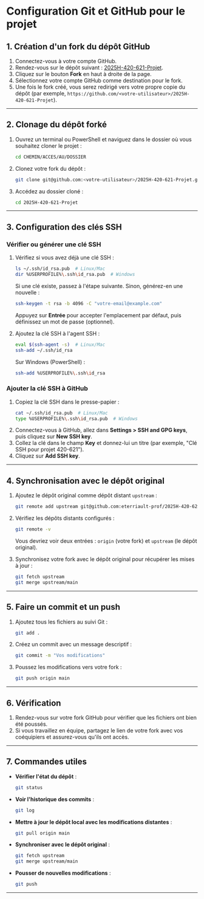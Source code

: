 # Configuration Git et GitHub pour le projet

## **1. Création d'un fork du dépôt GitHub**
1. Connectez-vous à votre compte GitHub.
2. Rendez-vous sur le dépôt suivant : [2025H-420-621-Projet](https://github.com/eterriault-prof/2025H-420-621-Projet).
3. Cliquez sur le bouton **Fork** en haut à droite de la page.
4. Sélectionnez votre compte GitHub comme destination pour le fork.
5. Une fois le fork créé, vous serez redirigé vers votre propre copie du dépôt (par exemple, `https://github.com/<votre-utilisateur>/2025H-420-621-Projet`).

---

## **2. Clonage du dépôt forké**
1. Ouvrez un terminal ou PowerShell et naviguez dans le dossier où vous souhaitez cloner le projet :
   ```bash
   cd CHEMIN/ACCES/AU/DOSSIER
   ```
2. Clonez votre fork du dépôt :
   ```bash
   git clone git@github.com:<votre-utilisateur>/2025H-420-621-Projet.git
   ```
3. Accédez au dossier cloné :
   ```bash
   cd 2025H-420-621-Projet
   ```

---

## **3. Configuration des clés SSH**
### **Vérifier ou générer une clé SSH**
1. Vérifiez si vous avez déjà une clé SSH :
   ```bash
   ls ~/.ssh/id_rsa.pub  # Linux/Mac
   dir %USERPROFILE%\.ssh\id_rsa.pub  # Windows
   ```
   Si une clé existe, passez à l'étape suivante. Sinon, générez-en une nouvelle :
   ```bash
   ssh-keygen -t rsa -b 4096 -C "votre-email@example.com"
   ```
   Appuyez sur **Entrée** pour accepter l'emplacement par défaut, puis définissez un mot de passe (optionnel).

2. Ajoutez la clé SSH à l'agent SSH :
   ```bash
   eval $(ssh-agent -s)  # Linux/Mac
   ssh-add ~/.ssh/id_rsa
   ```
   Sur Windows (PowerShell) :
   ```bash
   ssh-add %USERPROFILE%\.ssh\id_rsa
   ```

### **Ajouter la clé SSH à GitHub**
1. Copiez la clé SSH dans le presse-papier :
   ```bash
   cat ~/.ssh/id_rsa.pub  # Linux/Mac
   type %USERPROFILE%\.ssh\id_rsa.pub  # Windows
   ```
2. Connectez-vous à GitHub, allez dans **Settings > SSH and GPG keys**, puis cliquez sur **New SSH key**.
3. Collez la clé dans le champ **Key** et donnez-lui un titre (par exemple, "Clé SSH pour projet 420-621").
4. Cliquez sur **Add SSH key**.

---

## **4. Synchronisation avec le dépôt original**
1. Ajoutez le dépôt original comme dépôt distant `upstream` :
   ```bash
   git remote add upstream git@github.com:eterriault-prof/2025H-420-621-Projet.git
   ```
2. Vérifiez les dépôts distants configurés :
   ```bash
   git remote -v
   ```
   Vous devriez voir deux entrées : `origin` (votre fork) et `upstream` (le dépôt original).

3. Synchronisez votre fork avec le dépôt original pour récupérer les mises à jour :
   ```bash
   git fetch upstream
   git merge upstream/main
   ```

---

## **5. Faire un commit et un push**
1. Ajoutez tous les fichiers au suivi Git :
   ```bash
   git add .
   ```
2. Créez un commit avec un message descriptif :
   ```bash
   git commit -m "Vos modifications"
   ```
3. Poussez les modifications vers votre fork :
   ```bash
   git push origin main
   ```

---

## **6. Vérification**
1. Rendez-vous sur votre fork GitHub pour vérifier que les fichiers ont bien été poussés.
2. Si vous travaillez en équipe, partagez le lien de votre fork avec vos coéquipiers et assurez-vous qu'ils ont accès.

---

## **7. Commandes utiles**
- **Vérifier l'état du dépôt** :
  ```bash
  git status
  ```
- **Voir l'historique des commits** :
  ```bash
  git log
  ```
- **Mettre à jour le dépôt local avec les modifications distantes** :
  ```bash
  git pull origin main
  ```
- **Synchroniser avec le dépôt original** :
  ```bash
  git fetch upstream
  git merge upstream/main
  ```
- **Pousser de nouvelles modifications** :
  ```bash
  git push
  ```

---
